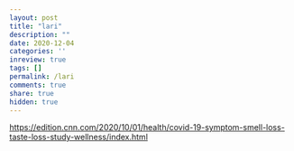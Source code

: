 ```yaml
---
layout: post
title: "lari"
description: ""
date: 2020-12-04
categories: ''
inreview: true
tags: []
permalink: /lari
comments: true
share: true
hidden: true
---
```


https://edition.cnn.com/2020/10/01/health/covid-19-symptom-smell-loss-taste-loss-study-wellness/index.html